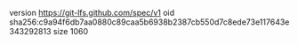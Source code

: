 version https://git-lfs.github.com/spec/v1
oid sha256:c9a94f6db7aa0880c89caa5b6938b2387cb550d7c8ede73e117643e343292813
size 1060
